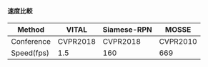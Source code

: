 #### 速度比較

|Method    |VITAL   |Siamese-RPN|MOSSE   |
|----------|--------|-----------|--------|
|Conference|CVPR2018|CVPR2018   |CVPR2010|
|Speed(fps)|1.5     |160        |669     |